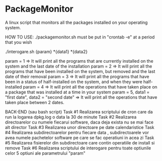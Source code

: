 # PackageMonitor
A linux script that monitors all the packages installed on your operating system.


HOW TO USE:
./packagemonitor.sh must be put in "crontab -e" at a period that you wish

./interogare.sh {param} *{data1} *{data2}

param = 1 => It will print all the programs that are currently installed on the system and the last date of the installation
param = 2 => It will print all the programs that have been installed on the system, but removed and the last date of their removal
param = 3 => It will print all the programs that have been in a status of half-installed on the system, and when they were half-installed
param = 4 => It will print all the operations that have taken place on a package that was installed at a time in your system
param = 5, data1 = "first date", data2 = "second date" => It will print all the operations that have taken place between 2 dates.

BACK-END (sau bash script)
Task #1 Realizarea scriptului de cron care da run la logarea dpkg.log o data la 30 de minute
Task #2 Realizarea directoarelor cu numele fiecarui software, daca deja exista nu se mai face alt director
Task #3 Realizarea unor directoare pe date calendaristice
Task #4 Realizarea subdirectoarelor pentru fiecare data , subdirectoarele vor avea numele pachetelor software pe care se fac operatiuni in acea zi
Task #5 Realizarea fisierelor din subdirectoare care contin operatiile de install si remove
Task #6 Realizarea scriptului de interogare pentru toate optiunile celor 5 optiuni ale parametrului "param"

